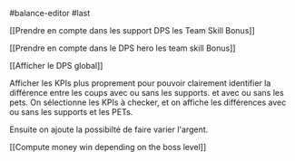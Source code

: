 #balance-editor 
#last 


[[Prendre en compte dans les support DPS  les Team Skill Bonus]]

[[Prendre en compte dans le DPS hero les team skill Bonus]] 

[[Afficher le DPS global]] 

Afficher les KPIs plus proprement pour pouvoir clairement identifier la différence entre les coups avec ou sans les supports. et avec ou sans les pets.
On sélectionne les KPIs à checker, et on affiche les différences avec ou sans les supports et les PETs.

Ensuite on ajoute la possibilté de faire varier l'argent.

[[Compute money win depending on the boss level]]


